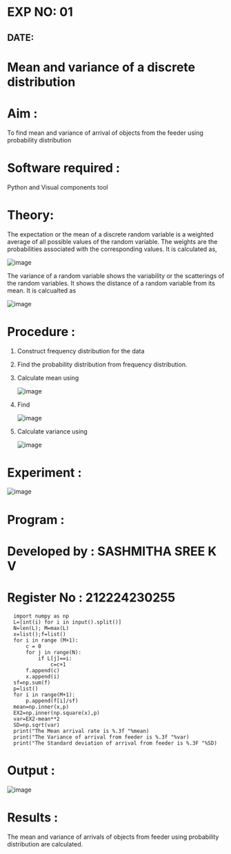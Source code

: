 # EXP NO: 01
## DATE:
# Mean and variance of a discrete distribution

# Aim : 

To find mean and variance of arrival of objects from the feeder using probability distribution


# Software required :  

Python and Visual components tool

# Theory:

The expectation or the mean of a discrete random variable is a weighted average of all possible
values of the random variable. The weights are the probabilities associated with the corresponding values. 
It is calculated as,

![image](https://user-images.githubusercontent.com/103921593/192938463-e34177f4-f188-48a0-bda2-8f6d1d660ed2.png)

The variance of a random variable shows the variability or the scatterings of the random variables.
It shows the distance of a random variable from its mean. It is calcualted as

![image](https://user-images.githubusercontent.com/103921593/192938695-99fedc01-34d5-4d36-84df-5880e766ed0c.png)


# Procedure :

1. Construct frequency distribution for the data

2. Find the  probability distribution from frequency distribution.

3. Calculate mean using 
   
   ![image](https://user-images.githubusercontent.com/103921593/192940431-03b81777-c54d-4286-b4f4-82dfe7666b4c.png)

4. Find  
   
      ![image](https://user-images.githubusercontent.com/103921593/192940255-2d9dd746-6875-4a6d-877b-6da6cdb96ab1.png)

5.  Calculate variance using 
  
      ![image](https://user-images.githubusercontent.com/103921593/192942852-913550a9-fabe-4a55-b956-0487b18bbd97.png)


# Experiment :

![image](https://user-images.githubusercontent.com/103921593/229993174-5b67e57e-3e01-4ac4-9f83-410a932b22bf.png)

# Program :


# Developed by : SASHMITHA SREE K V
# Register No : 212224230255
```
  import numpy as np
  L=[int(i) for i in input().split()]
  N=len(L); M=max(L) 
  x=list();f=list()
  for i in range (M+1):
      c = 0
      for j in range(N):
          if L[j]==i:
              c=c+1
      f.append(c)
      x.append(i)
  sf=np.sum(f)
  p=list()
  for i in range(M+1):
      p.append(f[i]/sf) 
  mean=np.inner(x,p)
  EX2=np.inner(np.square(x),p)
  var=EX2-mean**2 
  SD=np.sqrt(var)
  print("The Mean arrival rate is %.3f "%mean)
  print("The Variance of arrival from feeder is %.3f "%var) 
  print("The Standard deviation of arrival from feeder is %.3F "%SD)
```

# Output : 

![image](https://github.com/user-attachments/assets/4cfd43d2-acda-47a5-a03a-7f137908e8ac)

# Results :
The mean and variance of arrivals of objects from feeder using probability distribution are calculated.

